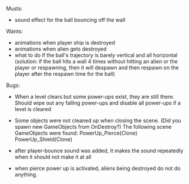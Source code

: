 Musts:

* sound effect for the ball bouncing off the wall



Wants:

* animations when player ship is destroyed
* animations when alien gets destroyed
* what to do if the ball's trajectory is barely vertical and all horizontal (solution: if the ball hits a wall 4 times without hitting an alien or the player or respawning, then it will despawn and then respawn on the player after the respawn time for the ball)



Bugs:
* When a level clears but some power-ups exist, they are still there. Should wipe out any falling power-ups and disable all power-ups if a level is cleared
* Some objects were not cleaned up when closing the scene. (Did you spawn new GameObjects from OnDestroy?) The following scene GameObjects were found: PowerUp_Pierce(Clone) PowerUp_Shield(Clone)

* after player-bounce sound was added, it makes the sound repeatedly when it should not make it at all
* when pierce power up is activated, aliens being destroyed do not do anything.
